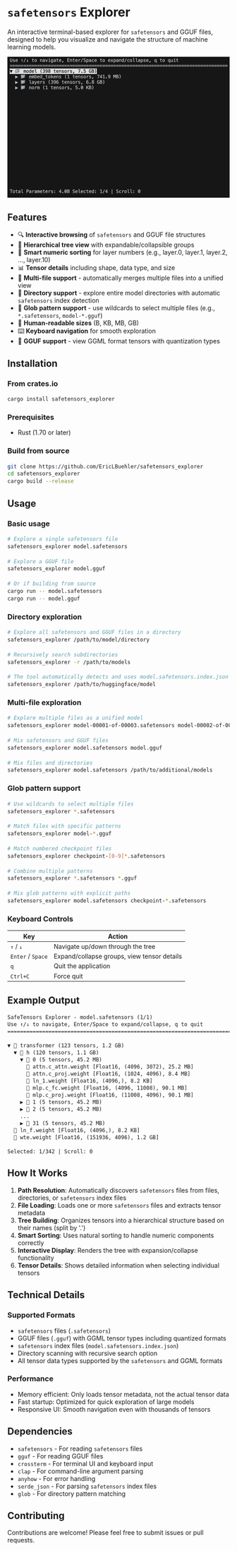 # `safetensors` Explorer

An interactive terminal-based explorer for `safetensors` and GGUF files, designed to help you visualize and navigate the structure of machine learning models.

![Demo](demo.gif)

## Features

- 🔍 **Interactive browsing** of `safetensors` and GGUF file structures
- 📁 **Hierarchical tree view** with expandable/collapsible groups
- 🔢 **Smart numeric sorting** for layer numbers (e.g., layer.0, layer.1, layer.2, ..., layer.10)
- 📊 **Tensor details** including shape, data type, and size
- 🔗 **Multi-file support** - automatically merges multiple files into a unified view
- 📂 **Directory support** - explore entire model directories with automatic `safetensors` index detection
- 🌟 **Glob pattern support** - use wildcards to select multiple files (e.g., `*.safetensors`, `model-*.gguf`)
- 📏 **Human-readable sizes** (B, KB, MB, GB)
- ⌨️ **Keyboard navigation** for smooth exploration
- 🧠 **GGUF support** - view GGML format tensors with quantization types

## Installation

### From crates.io
```bash
cargo install safetensors_explorer
```

### Prerequisites
- Rust (1.70 or later)

### Build from source
```bash
git clone https://github.com/EricLBuehler/safetensors_explorer
cd safetensors_explorer
cargo build --release
```

## Usage

### Basic usage
```bash
# Explore a single safetensors file
safetensors_explorer model.safetensors

# Explore a GGUF file
safetensors_explorer model.gguf

# Or if building from source
cargo run -- model.safetensors
cargo run -- model.gguf
```

### Directory exploration
```bash
# Explore all safetensors and GGUF files in a directory
safetensors_explorer /path/to/model/directory

# Recursively search subdirectories
safetensors_explorer -r /path/to/models

# The tool automatically detects and uses model.safetensors.index.json if present
safetensors_explorer /path/to/huggingface/model
```

### Multi-file exploration
```bash
# Explore multiple files as a unified model
safetensors_explorer model-00001-of-00003.safetensors model-00002-of-00003.safetensors model-00003-of-00003.safetensors

# Mix safetensors and GGUF files
safetensors_explorer model.safetensors model.gguf

# Mix files and directories
safetensors_explorer model.safetensors /path/to/additional/models
```

### Glob pattern support
```bash
# Use wildcards to select multiple files
safetensors_explorer *.safetensors

# Match files with specific patterns
safetensors_explorer model-*.gguf

# Match numbered checkpoint files
safetensors_explorer checkpoint-[0-9]*.safetensors

# Combine multiple patterns
safetensors_explorer *.safetensors *.gguf

# Mix glob patterns with explicit paths
safetensors_explorer model.safetensors checkpoint-*.safetensors
```

### Keyboard Controls

| Key | Action |
|-----|--------|
| `↑` / `↓` | Navigate up/down through the tree |
| `Enter` / `Space` | Expand/collapse groups, view tensor details |
| `q` | Quit the application |
| `Ctrl+C` | Force quit |

## Example Output

```
SafeTensors Explorer - model.safetensors (1/1)
Use ↑/↓ to navigate, Enter/Space to expand/collapse, q to quit
================================================================================

▼ 📁 transformer (123 tensors, 1.2 GB)
  ▼ 📁 h (120 tensors, 1.1 GB)
    ▼ 📁 0 (5 tensors, 45.2 MB)
      📄 attn.c_attn.weight [Float16, (4096, 3072), 25.2 MB]
      📄 attn.c_proj.weight [Float16, (1024, 4096), 8.4 MB]
      📄 ln_1.weight [Float16, (4096,), 8.2 KB]
      📄 mlp.c_fc.weight [Float16, (4096, 11008), 90.1 MB]
      📄 mlp.c_proj.weight [Float16, (11008, 4096), 90.1 MB]
    ▶ 📁 1 (5 tensors, 45.2 MB)
    ▶ 📁 2 (5 tensors, 45.2 MB)
    ...
    ▶ 📁 31 (5 tensors, 45.2 MB)
  📄 ln_f.weight [Float16, (4096,), 8.2 KB]
  📄 wte.weight [Float16, (151936, 4096), 1.2 GB]

Selected: 1/342 | Scroll: 0
```

## How It Works

1. **Path Resolution**: Automatically discovers `safetensors` files from files, directories, or `safetensors` index files
2. **File Loading**: Loads one or more `safetensors` files and extracts tensor metadata
3. **Tree Building**: Organizes tensors into a hierarchical structure based on their names (split by '.')
4. **Smart Sorting**: Uses natural sorting to handle numeric components correctly
5. **Interactive Display**: Renders the tree with expansion/collapse functionality
6. **Tensor Details**: Shows detailed information when selecting individual tensors

## Technical Details

### Supported Formats
- `safetensors` files (`.safetensors`)
- GGUF files (`.gguf`) with GGML tensor types including quantized formats
- `safetensors` index files (`model.safetensors.index.json`)
- Directory scanning with recursive search option
- All tensor data types supported by the `safetensors` and GGML formats

### Performance
- Memory efficient: Only loads tensor metadata, not the actual tensor data
- Fast startup: Optimized for quick exploration of large models
- Responsive UI: Smooth navigation even with thousands of tensors

## Dependencies

- `safetensors` - For reading `safetensors` files
- `gguf` - For reading GGUF files
- `crossterm` - For terminal UI and keyboard input
- `clap` - For command-line argument parsing
- `anyhow` - For error handling
- `serde_json` - For parsing `safetensors` index files
- `glob` - For directory pattern matching

## Contributing

Contributions are welcome! Please feel free to submit issues or pull requests.
